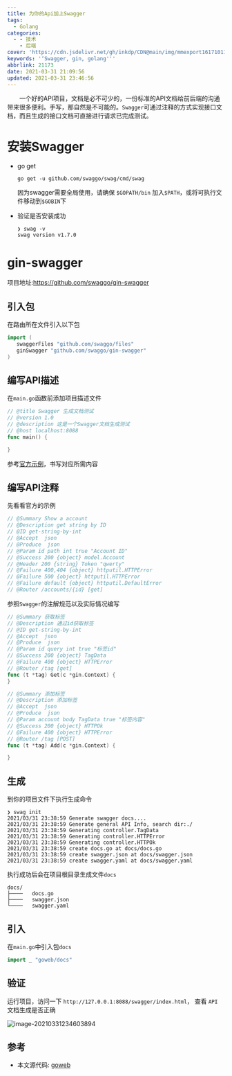 ```yaml
---
title: 为你的Api加上Swagger
tags:
  - Golang
categories:
  - - 技术
    - 后端
cover: 'https://cdn.jsdelivr.net/gh/inkdp/CDN@main/img/mmexport1617101105435.jpg'
keywords: '‘Swagger, gin, golang'''
abbrlink: 21173
date: 2021-03-31 21:09:56
updated: 2021-03-31 23:46:56
---
```


&emsp;&emsp;一个好的API项目，文档是必不可少的，一份标准的API文档给前后端的沟通带来很多便利。手写，那自然是不可能的。`Swagger`可通过注释的方式实现接口文档，而且生成的接口文档可直接进行请求已完成测试。

# 安装Swagger

- go get

  ```
  go get -u github.com/swaggo/swag/cmd/swag
  ```
  
  因为swagger需要全局使用，请确保 `$GOPATH/bin` 加入`$PATH`，或将可执行文件移动到`$GOBIN`下

- 验证是否安装成功

  ```shell
  ❯ swag -v
  swag version v1.7.0
  ```



# gin-swagger

项目地址:https://github.com/swaggo/gin-swagger

## 引入包

在路由所在文件引入以下包

```go
import (
   swaggerFiles "github.com/swaggo/files"
   ginSwagger "github.com/swaggo/gin-swagger"
)
```

## 编写API描述

在`main.go`函数前添加项目描述文件

```go
// @title Swagger 生成文档测试
// @version 1.0
// @description 这是一个Swagger文档生成测试
// @host localhost:8088
func main() {

}
```

参考[官方示例](https://github.com/swaggo/swag/blob/master/README_zh-CN.md#%E5%A6%82%E4%BD%95%E4%B8%8Egin%E9%9B%86%E6%88%90)，书写对应所需内容

## 编写API注释

先看看官方的示例

```go
// @Summary Show a account
// @Description get string by ID
// @ID get-string-by-int
// @Accept  json
// @Produce  json
// @Param id path int true "Account ID"
// @Success 200 {object} model.Account
// @Header 200 {string} Token "qwerty"
// @Failure 400,404 {object} httputil.HTTPError
// @Failure 500 {object} httputil.HTTPError
// @Failure default {object} httputil.DefaultError
// @Router /accounts/{id} [get]
```

参照`Swagger`的注解规范以及实际情况编写

```go
// @Summary 获取标签
// @Description 通过id获取标签
// @ID get-string-by-int
// @Accept  json
// @Produce  json
// @Param id query int true "标签id"
// @Success 200 {object} TagData
// @Failure 400 {object} HTTPError
// @Router /tag [get]
func (t *tag) Get(c *gin.Context) {
}

// @Summary 添加标签
// @Description 添加标签
// @Accept  json
// @Produce  json
// @Param account body TagData true "标签内容"
// @Success 200 {object} HTTPOk
// @Failure 400 {object} HTTPError
// @Router /tag [POST]
func (t *tag) Add(c *gin.Context) {

}
```

## 生成

到你的项目文件下执行生成命令

```shell
❯ swag init
2021/03/31 23:38:59 Generate swagger docs....
2021/03/31 23:38:59 Generate general API Info, search dir:./
2021/03/31 23:38:59 Generating controller.TagData
2021/03/31 23:38:59 Generating controller.HTTPError
2021/03/31 23:38:59 Generating controller.HTTPOk
2021/03/31 23:38:59 create docs.go at docs/docs.go
2021/03/31 23:38:59 create swagger.json at docs/swagger.json
2021/03/31 23:38:59 create swagger.yaml at docs/swagger.yaml
```

执行成功后会在项目根目录生成文件`docs`

```
docs/
├────   docs.go
├────   swagger.json
└────   swagger.yaml
```

## 引入

在`main.go`中引入包`docs`

```go
import _ "goweb/docs"
```

## 验证

运行项目，访问一下 `http://127.0.0.1:8088/swagger/index.html`， 查看 `API` 文档生成是否正确

![image-20210331234603894](https://cdn.jsdelivr.net/gh/inkdp/CDN@main/img/image-20210331234603894.png)

## 参考

* 本文源代码: [goweb](https://github.com/InkDP/goweb.git)